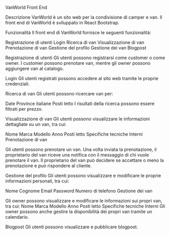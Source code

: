 
VanWorld Front End

Descrizione
VanWorld è un sito web per la condivisione di camper e van. Il front end di VanWorld è sviluppato in React Bootstrap.

Funzionalità
Il front end di VanWorld fornisce le seguenti funzionalità:

Registrazione di utenti
Login
Ricerca di van
Visualizzazione di van
Prenotazione di van
Gestione del profilo
Gestione dei van
Blogpost

Registrazione di utenti
Gli utenti possono registrarsi come customer o come owner. I customer possono prenotare van, mentre gli owner possono aggiungere van al catalogo.

Login
Gli utenti registrati possono accedere al sito web tramite le proprie credenziali.

Ricerca di van
Gli utenti possono ricercare van per:

Date
Province italiane
Posti letto
I risultati della ricerca possono essere filtrati per prezzo.

Visualizzazione di van
Gli utenti possono visualizzare le informazioni dettagliate su un van, tra cui:

Nome
Marca
Modello
Anno
Posti letto
Specifiche tecniche
Interni
Prenotazione di van

Gli utenti possono prenotare un van. Una volta inviata la prenotazione, il proprietario del van riceve una notifica con il messaggio di chi vuole prenotare il van. Il proprietario del van può decidere se accettare o meno la prenotazione e può rispondere al cliente.

Gestione del profilo
Gli utenti possono visualizzare e modificare le proprie informazioni personali, tra cui:

Nome
Cognome
Email
Password
Numero di telefono
Gestione dei van

Gli owner possono visualizzare e modificare le informazioni sui propri van, tra cui:
Nome
Marca
Modello
Anno
Posti letto
Specifiche tecniche
Interni
Gli owner possono anche gestire la disponibilità dei propri van tramite un calendario.

Blogpost
Gli utenti possono visualizzare e pubblicare blogpost.
